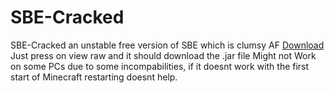 # SBE-Cracked
SBE-Cracked an unstable free version of SBE which is clumsy AF
[Download](SBEv7-7.4.3.jar)
Just press on view raw and it should download the .jar file
Might not Work on some PCs due to some incompabilities, if it doesnt work with the first start of Minecraft restarting doesnt help.
